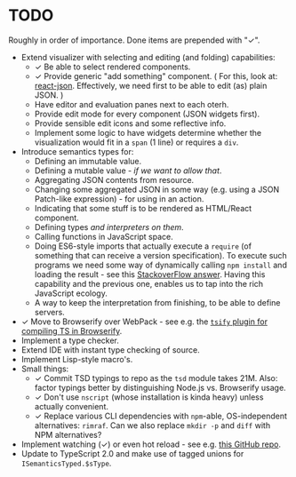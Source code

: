 # TODO

Roughly in order of importance.
Done items are prepended with "&#10003;".

* Extend visualizer with selecting and editing (and folding) capabilities:
	* &#10003; Be able to select rendered components.
	* &#10003; Provide generic "add something" component.
		(
			For this, look at: [react-json](https://github.com/arqex/react-json).
			Effectively, we need first to be able to edit (as) plain JSON.
		)
	* Have editor and evaluation panes next to each oterh.
	* Provide edit mode for every component (JSON widgets first).
	* Provide sensible edit icons and some reflective info.
	* Implement some logic to have widgets determine whether the visualization would fit in a `span` (1 line) or requires a `div`.
* Introduce semantics types for:
	* Defining an immutable value.
	* Defining a mutable value - *if we want to allow that*.
	* Aggregating JSON contents from resource.
	* Changing some aggregated JSON in some way (e.g. using a JSON Patch-like expression) - for using in an action.
	* Indicating that some stuff is to be rendered as HTML/React component.
	* Defining types *and interpreters on them*.
	* Calling functions in JavaScript space.
	* Doing ES6-style imports that actually execute a `require` (of something that can receive a version specification).
		To execute such programs we need some way of dynamically calling `npm install` and loading the result
			- see this [StackoverFlow answer](http://stackoverflow.com/questions/15957529/can-i-install-a-npm-package-from-javascript-running-in-node-js/15957574#15957574).
		Having this capability and the previous one, enables us to tap into the rich JavaScript ecology.
	* A way to keep the interpretation from finishing, to be able to define servers.
* &#10003; Move to Browserify over WebPack - see e.g. the [`tsify` plugin for compiling TS in Browserify](https://www.npmjs.com/package/tsify).
* Implement a type checker.
* Extend IDE with instant type checking of source.
* Implement Lisp-style macro's.
* Small things:
	* &#10003; Commit TSD typings to repo as the `tsd` module takes 21M.
		Also: factor typings better by distinguishing Node.js vs. Browserify usage.
	* &#10003; Don't use `nscript` (whose installation is kinda heavy) unless actually convenient.
	* &#10003; Replace various CLI dependencies with `npm`-able, OS-independent alternatives: `rimraf`.
		Can we also replace `mkdir -p` and `diff` with NPM alternatives?
* Implement watching (&#10003;) or even hot reload - see e.g. [this GitHub repo](https://github.com/milankinen/livereactload).
* Update to TypeScript 2.0 and make use of tagged unions for `ISemanticsTyped.$sType`.

